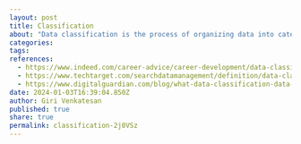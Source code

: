 ```yaml
---
layout: post
title: Classification
about: "Data classification is the process of organizing data into categories that make it easy to retrieve, sort and store for future use. A well-planned data classification system makes essential data easy to find and retrieve. This can be of particular importance for risk management, legal discovery and regulatory compliance. Written procedures and guidelines for data classification policies should define what categories and criteria the organization will use to classify data. They also specify the roles and responsibilities of employees within the organization regarding data stewardship. Once a data classification scheme is created, security standards should be identified that specify appropriate handling practices for each category. Storage standards that define the data's lifecycle requirements must be addressed, as well."
categories:
tags:
references:
  - https://www.indeed.com/career-advice/career-development/data-classification-types
  - https://www.techtarget.com/searchdatamanagement/definition/data-classification
  - https://www.digitalguardian.com/blog/what-data-classification-data-classification-definition
date: 2024-01-03T16:39:04.850Z
author: Giri Venkatesan
published: true
share: true
permalink: classification-2j0VSz
---
```

